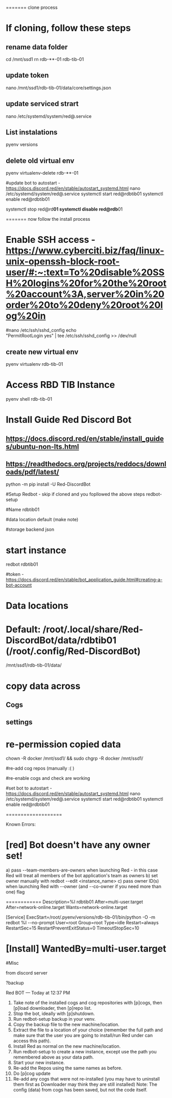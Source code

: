 ======= clone process

# If cloning, follow these steps
## rename data folder
cd /mnt/ssd1
rn rdb-**-01 rdb-tib-01

## update token
nano /mnt/ssd1/rdb-tib-01/data/core/settings.json

## update serviced strart
nano /etc/systemd/system/red@.service

## List instalations
pyenv versions

## delete old virtual env
pyenv virtualenv-delete rdb-**-01

#update bot to autostart - https://docs.discord.red/en/stable/autostart_systemd.html
nano /etc/systemd/system/red@.service
systemctl start red@rdbtib01
systemctl enable red@rdbtib01

systemctl stop red@rd**01
systemctl disable red@rdb**01

======= now follow the install process

# Enable SSH access - https://www.cyberciti.biz/faq/linux-unix-openssh-block-root-user/#:~:text=To%20disable%20SSH%20logins%20for%20the%20root%20account%3A,server%20in%20order%20to%20deny%20root%20log%20in
#nano /etc/ssh/sshd_config
echo \
"PermitRootLogin yes" | tee /etc/ssh/sshd_config >> /dev/null 

## create new virtual env
pyenv virtualenv rdb-tib-01

# Access RBD TIB Instance
pyenv shell rdb-tib-01

# Install Guide Red Discord Bot
## https://docs.discord.red/en/stable/install_guides/ubuntu-non-lts.html
## https://readthedocs.org/projects/reddocs/downloads/pdf/latest/
python -m pip install -U Red-DiscordBot

#Setup Redbot - skip if cloned and you fopllowed the above steps
redbot-setup

#Name
rdbtib01

#data location
default (make note)

#storage backend
json

# start instance
redbot rdbtib01

#token - https://docs.discord.red/en/stable/bot_application_guide.html#creating-a-bot-account

# Data locations
# Default: /root/.local/share/Red-DiscordBot/data/rdbtib01 (/root/.config/Red-DiscordBot)
/mnt/ssd1/rdb-tib-01/data/  

# copy data across
## Cogs
## settings

# re-permission copied data
chown -R docker /mnt/ssd1/ && sudo chgrp -R docker /mnt/ssd1/

#re-add cog repos (manually :( )

#re-enable cogs and check are working

#set bot to autostart - https://docs.discord.red/en/stable/autostart_systemd.html
nano /etc/systemd/system/red@.service
systemctl start red@rdbtib01
systemctl enable red@rdbtib01


===================


Known Errors:

# [red] Bot doesn't have any owner set!
a) pass --team-members-are-owners when launching Red - in this case Red will treat all members of the bot application's team as owners
b) set owner manually with redbot --edit <instance_name>
c) pass owner ID(s) when launching Red with --owner (and --co-owner if you need more than one) flag

============
Description=%I rdbtib01
After=multi-user.target
After=network-online.target
Wants=network-online.target

[Service]
ExecStart=/root/.pyenv/versions/rdb-tib-01/bin/python -O -m redbot %I --no-prompt
User=root
Group=root
Type=idle
Restart=always
RestartSec=15
RestartPreventExitStatus=0
TimeoutStopSec=10

[Install]
WantedBy=multi-user.target
============




#Misc

from discord server

?backup

Red BOT
 — Today at 12:37 PM
1. Take note of the installed cogs and cog repositories with [p]cogs, then [p]load downloader, then [p]repo list.
2. Stop the bot, ideally with [p]shutdown.
3. Run redbot-setup backup <instancename> in your venv.
4. Copy the backup file to the new machine/location.
5. Extract the file to a location of your choice (remember the full path and make sure that the user you are going to install/run Red under can access this path).
6. Install Red as normal on the new machine/location.
7. Run redbot-setup to create a new instance, except use the path you remembered above as your data path.
8. Start your new instance.
9. Re-add the Repos using the same names as before.
10. Do [p]cog update
11. Re-add any cogs that were not re-installed (you may have to uninstall them first as Downloader may think they are still installed)
Note: The config (data) from cogs has been saved, but not the code itself.
